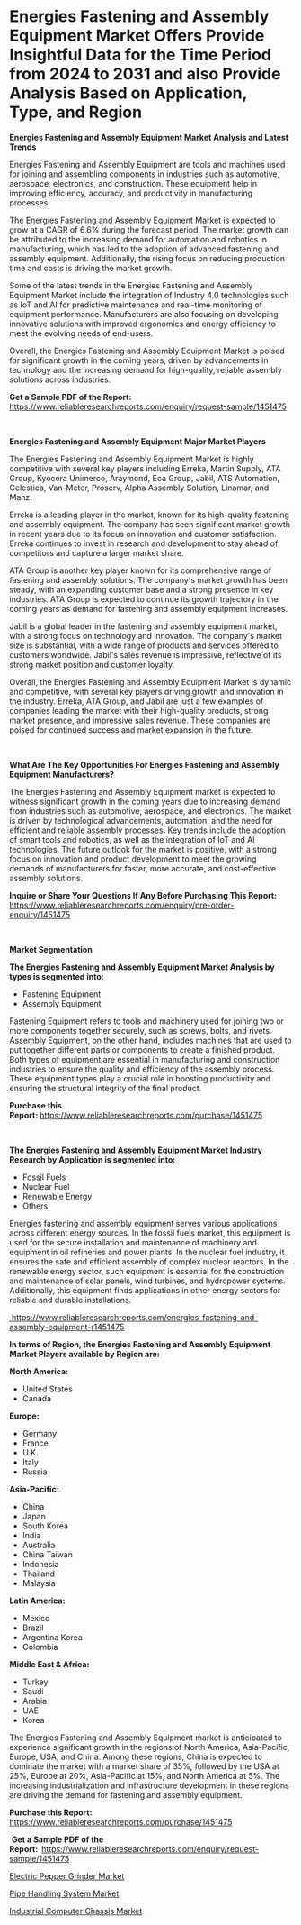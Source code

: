 <p><h1>Energies Fastening and Assembly Equipment Market Offers Provide Insightful Data for the Time Period from 2024 to 2031 and also Provide Analysis Based on Application, Type, and Region</h1></p><p><strong>Energies Fastening and Assembly Equipment Market Analysis and Latest Trends</strong></p>
<p><p>Energies Fastening and Assembly Equipment are tools and machines used for joining and assembling components in industries such as automotive, aerospace, electronics, and construction. These equipment help in improving efficiency, accuracy, and productivity in manufacturing processes.</p><p>The Energies Fastening and Assembly Equipment Market is expected to grow at a CAGR of 6.6% during the forecast period. The market growth can be attributed to the increasing demand for automation and robotics in manufacturing, which has led to the adoption of advanced fastening and assembly equipment. Additionally, the rising focus on reducing production time and costs is driving the market growth.</p><p>Some of the latest trends in the Energies Fastening and Assembly Equipment Market include the integration of Industry 4.0 technologies such as IoT and AI for predictive maintenance and real-time monitoring of equipment performance. Manufacturers are also focusing on developing innovative solutions with improved ergonomics and energy efficiency to meet the evolving needs of end-users.</p><p>Overall, the Energies Fastening and Assembly Equipment Market is poised for significant growth in the coming years, driven by advancements in technology and the increasing demand for high-quality, reliable assembly solutions across industries.</p></p>
<p><strong>Get a Sample PDF of the Report:&nbsp;</strong> <a href="https://www.reliableresearchreports.com/enquiry/request-sample/1451475">https://www.reliableresearchreports.com/enquiry/request-sample/1451475</a></p>
<p>&nbsp;</p>
<p><strong>Energies Fastening and Assembly Equipment Major Market Players</strong></p>
<p><p>The Energies Fastening and Assembly Equipment Market is highly competitive with several key players including Erreka, Martin Supply, ATA Group, Kyocera Unimerco, Araymond, Eca Group, Jabil, ATS Automation, Celestica, Van-Meter, Proserv, Alpha Assembly Solution, Linamar, and Manz.</p><p>Erreka is a leading player in the market, known for its high-quality fastening and assembly equipment. The company has seen significant market growth in recent years due to its focus on innovation and customer satisfaction. Erreka continues to invest in research and development to stay ahead of competitors and capture a larger market share.</p><p>ATA Group is another key player known for its comprehensive range of fastening and assembly solutions. The company's market growth has been steady, with an expanding customer base and a strong presence in key industries. ATA Group is expected to continue its growth trajectory in the coming years as demand for fastening and assembly equipment increases.</p><p>Jabil is a global leader in the fastening and assembly equipment market, with a strong focus on technology and innovation. The company's market size is substantial, with a wide range of products and services offered to customers worldwide. Jabil's sales revenue is impressive, reflective of its strong market position and customer loyalty.</p><p>Overall, the Energies Fastening and Assembly Equipment Market is dynamic and competitive, with several key players driving growth and innovation in the industry. Erreka, ATA Group, and Jabil are just a few examples of companies leading the market with their high-quality products, strong market presence, and impressive sales revenue. These companies are poised for continued success and market expansion in the future.</p></p>
<p>&nbsp;</p>
<p><strong>What Are The Key Opportunities For Energies Fastening and Assembly Equipment Manufacturers?</strong></p>
<p><p>The Energies Fastening and Assembly Equipment market is expected to witness significant growth in the coming years due to increasing demand from industries such as automotive, aerospace, and electronics. The market is driven by technological advancements, automation, and the need for efficient and reliable assembly processes. Key trends include the adoption of smart tools and robotics, as well as the integration of IoT and AI technologies. The future outlook for the market is positive, with a strong focus on innovation and product development to meet the growing demands of manufacturers for faster, more accurate, and cost-effective assembly solutions.</p></p>
<p><strong>Inquire or Share Your Questions If Any Before Purchasing This Report:</strong> <a href="https://www.reliableresearchreports.com/enquiry/pre-order-enquiry/1451475">https://www.reliableresearchreports.com/enquiry/pre-order-enquiry/1451475</a></p>
<p>&nbsp;</p>
<p><strong>Market Segmentation</strong></p>
<p><strong>The Energies Fastening and Assembly Equipment Market Analysis by types is segmented into:</strong></p>
<p><ul><li>Fastening Equipment</li><li>Assembly Equipment</li></ul></p>
<p><p>Fastening Equipment refers to tools and machinery used for joining two or more components together securely, such as screws, bolts, and rivets. Assembly Equipment, on the other hand, includes machines that are used to put together different parts or components to create a finished product. Both types of equipment are essential in manufacturing and construction industries to ensure the quality and efficiency of the assembly process. These equipment types play a crucial role in boosting productivity and ensuring the structural integrity of the final product.</p></p>
<p><strong>Purchase this Report:&nbsp;</strong><a href="https://www.reliableresearchreports.com/purchase/1451475">https://www.reliableresearchreports.com/purchase/1451475</a></p>
<p>&nbsp;</p>
<p><strong>The Energies Fastening and Assembly Equipment Market Industry Research by Application is segmented into:</strong></p>
<p><ul><li>Fossil Fuels</li><li>Nuclear Fuel</li><li>Renewable Energy</li><li>Others</li></ul></p>
<p><p>Energies fastening and assembly equipment serves various applications across different energy sources. In the fossil fuels market, this equipment is used for the secure installation and maintenance of machinery and equipment in oil refineries and power plants. In the nuclear fuel industry, it ensures the safe and efficient assembly of complex nuclear reactors. In the renewable energy sector, such equipment is essential for the construction and maintenance of solar panels, wind turbines, and hydropower systems. Additionally, this equipment finds applications in other energy sectors for reliable and durable installations.</p></p>
<p><a href="https://www.reliableresearchreports.com/energies-fastening-and-assembly-equipment-r1451475">&nbsp;https://www.reliableresearchreports.com/energies-fastening-and-assembly-equipment-r1451475</a></p>
<p><strong>In terms of Region, the Energies Fastening and Assembly Equipment Market Players available by Region are:</strong></p>
<p>
    <p> <strong> North America: </strong>
        <ul>
            <li>United States</li>
            <li>Canada</li>
        </ul>
        </p> 
    <p> <strong> Europe: </strong>
        <ul>
            <li>Germany</li>
            <li>France</li>
            <li>U.K.</li>
            <li>Italy</li>
            <li>Russia</li>
        </ul>
        </p> 
    <p> <strong> Asia-Pacific: </strong>
        <ul>
            <li>China</li>
            <li>Japan</li>
            <li>South Korea</li>
            <li>India</li>
            <li>Australia</li>
            <li>China Taiwan</li>
            <li>Indonesia</li>
            <li>Thailand</li>
            <li>Malaysia</li>
        </ul>
        </p> 
    <p> <strong> Latin America: </strong>
        <ul>
            <li>Mexico</li>
            <li>Brazil</li>
            <li>Argentina Korea</li>
            <li>Colombia</li>
        </ul>
        </p> 
    <p> <strong> Middle East & Africa: </strong>
        <ul>
            <li>Turkey</li>
            <li>Saudi</li>
            <li>Arabia</li>
            <li>UAE</li>
            <li>Korea</li>
        </ul>
    </p>
    </p>
<p><p>The Energies Fastening and Assembly Equipment market is anticipated to experience significant growth in the regions of North America, Asia-Pacific, Europe, USA, and China. Among these regions, China is expected to dominate the market with a market share of 35%, followed by the USA at 25%, Europe at 20%, Asia-Pacific at 15%, and North America at 5%. The increasing industrialization and infrastructure development in these regions are driving the demand for fastening and assembly equipment.</p></p>
<p><strong>Purchase this Report: </strong><a href="https://www.reliableresearchreports.com/purchase/1451475">https://www.reliableresearchreports.com/purchase/1451475</a></p>
<p>&nbsp;<strong>Get a Sample PDF of the Report:&nbsp;&nbsp;</strong><a href="https://www.reliableresearchreports.com/enquiry/request-sample/1451475">https://www.reliableresearchreports.com/enquiry/request-sample/1451475</a></p>
<p><strong></strong></p>
<p><p><a href="https://issuu.com/reportprime-2/docs/electric-pepper-grinder-market-size-2030.pptx">Electric Pepper Grinder Market</a></p><p><a href="https://www.linkedin.com/pulse/pipe-handling-system-market-research-report-its-history-forecast-dr7fe?trackingId=G3ILsGvQYbv%2BTSubU0X5jg%3D%3D">Pipe Handling System Market</a></p><p><a href="https://www.linkedin.com/pulse/industrial-computer-chassis-market-analysis-its-cagr-segmentation-dkitc?trackingId=NAFYZTeGSBwwGYHda0kqIA%3D%3D">Industrial Computer Chassis Market</a></p></p>